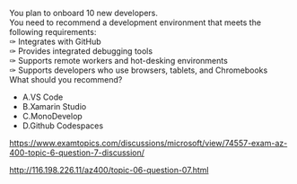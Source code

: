 You plan to onboard 10 new developers.<br/>You need to recommend a development environment that meets the following requirements:<br/>✑ Integrates with GitHub<br/>✑ Provides integrated debugging tools<br/>✑ Supports remote workers and hot-desking environments<br/>✑ Supports developers who use browsers, tablets, and Chromebooks<br/>What should you recommend?<br/><ul><li class="multi-choice-item"><span class="multi-choice-letter" data-choice-letter="A">A.</span>VS Code</li><li class="multi-choice-item"><span class="multi-choice-letter" data-choice-letter="B">B.</span>Xamarin Studio</li><li class="multi-choice-item"><span class="multi-choice-letter" data-choice-letter="C">C.</span>MonoDevelop</li><li class="multi-choice-item correct-hidden"><span class="multi-choice-letter" data-choice-letter="D">D.</span>Github Codespaces</li></ul><p><a href="https://www.examtopics.com/discussions/microsoft/view/74557-exam-az-400-topic-6-question-7-discussion/">https://www.examtopics.com/discussions/microsoft/view/74557-exam-az-400-topic-6-question-7-discussion/</a></p><p><a href="http://116.198.226.11/az400/topic-06-question-07.html">http://116.198.226.11/az400/topic-06-question-07.html</a></p><script src="https://giscus.app/client.js"                    data-repo="azsamples/az204"                    data-repo-id="R_kgDOMRXzDQ"                    data-category="General"                    data-category-id="DIC_kwDOMRXzDc4Cgi27"                    data-mapping="pathname"                    data-strict="0"                    data-reactions-enabled="0"                    data-emit-metadata="0"                    data-input-position="bottom"                    data-theme="preferred_color_scheme"                    data-lang="en"                    crossorigin="anonymous"                    async>                    </script>